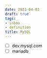 ```yaml
---
date: 2023-04-03
draft: true
tags:
- inbox
- definition
title: MySQL
---
```



- [ ] dev.mysql.com
- [ ] mariadb